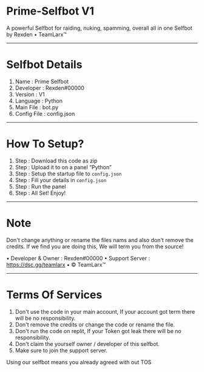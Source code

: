 # Prime-Selfbot V1
A powerful Selfbot for raiding, nuking, spamming, overall all in one Selfbot by Rexden • TeamLarx™

------

# Selfbot Details
1. Name : Prime Selfbot
2. Developer : Rexden#00000
3. Version : V1
4. Language : Python
5. Main File : bot.py
6. Config File : config.json

------

# How To Setup?
1. Step : Download this code as zip
2. Step : Upload it to on a panel “Python”
3. Step : Setup the startup file to `config.json`
4. Step : Fill your details in `config.json`
5. Step : Run the panel
6. Step : All Set! Enjoy!

------

# Note
Don't change anything or rename the files nams and also don't remove the credits. If we find you are doing this, We will term you from the source!

• Developer & Owner : Rexden#00000
• Support Server : https://dsc.gg/teamlarx
• © TeamLarx™

------

# Terms Of Services
1. Don't use the code in your main account, If your account got term there will be no responsibility.
2. Don't remove the credits or change the code or rename the file.
3. Don't run the code on replit, If your Token got leak there will be no responsibility.
4. Don't claim the yourself owner / developer of this selfbot.
5. Make sure to join the support server.

Using our selfbot means you already agreed with out TOS
